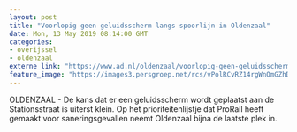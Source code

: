 ```yaml
---
layout: post
title: "Voorlopig geen geluidsscherm langs spoorlijn in Oldenzaal"
date: Mon, 13 May 2019 08:14:00 GMT
categories: 
- overijssel 
- oldenzaal 
externe_link: "https://www.ad.nl/oldenzaal/voorlopig-geen-geluidsscherm-langs-spoorlijn-in-oldenzaal~a645981b/"
feature_image: "https://images3.persgroep.net/rcs/vPolRCvRZ14rgWnOmGZhD5mFR2E/diocontent/124323951/_fitwidth/400/?appId=21791a8992982cd8da851550a453bd7f&quality=0.7"
---
```


OLDENZAAL - De kans dat er een geluidsscherm wordt geplaatst aan de Stationsstraat is uiterst klein. Op het prioriteitenlijstje dat ProRail heeft gemaakt voor saneringsgevallen neemt Oldenzaal bijna de laatste plek in.
